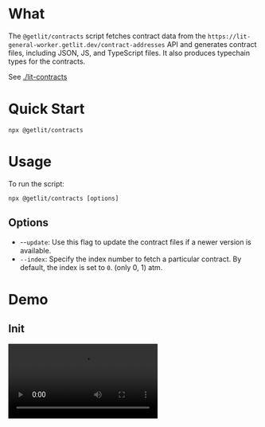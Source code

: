 # What

The `@getlit/contracts` script fetches contract data from the `https://lit-general-worker.getlit.dev/contract-addresses` API and generates contract files, including JSON, JS, and TypeScript files. It also produces typechain types for the contracts.

See [./lit-contracts](https://github.com/LIT-Protocol/getlit-contracts/tree/main/lit-contracts)

# Quick Start

```
npx @getlit/contracts
```

# Usage

To run the script:

```
npx @getlit/contracts [options]
```

## Options

- --`update`: Use this flag to update the contract files if a newer version is available.
- `--index`: Specify the index number to fetch a particular contract. By default, the index is set to `0`. (only 0, 1) atm.

# Demo

## Init

<video src="https://github.com/LIT-Protocol/getlit-contracts/raw/main/init.mov" controls="controls" style="max-width: 730px;">

## Update

<video src="https://github.com/LIT-Protocol/getlit-contracts/raw/main/update.mov" controls="controls" style="max-width: 730px;">
